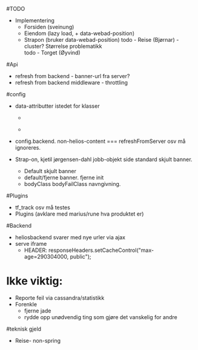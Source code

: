 #TODO
- Implementering
  - Forsiden  (sveinung)
  - Eiendom   (lazy load, + data-webad-position)
  - Strapon   (bruker data-webad-position)
  todo - Reise     (Bjørnar)
          - cluster? Størrelse problematikk          
  todo - Torget    (Øyvind)

#Api
- refresh from backend - banner-url fra server? 
- refresh from backend middleware - throttling

#config
- data-attributter istedet for klasser
  - <div data-webads="true" id="?"></div>
  - <div data-webads="lazy" data-webad-position="lazy"></div>
  
- config.backend. 
  non-helios-content === refreshFromServer osv må ignoreres.

- Strap-on, kjetil jørgensen-dahl jobb-objekt side standard skjult banner.
    - Default skjult banner
    - default/fjerne banner. fjerne init
    - bodyClass bodyFailClass navngivning.


#Plugins
- tf_track osv må testes
- Plugins (avklare med marius/rune hva produktet er)


#Backend
  - heliosbackend svarer med nye urler via ajax
  - serve iframe 
    - HEADER: responseHeaders.setCacheControl("max-age=290304000, public");
  
# Ikke viktig:
- Reporte feil via cassandra/statistikk
- Forenkle
  - fjerne jade
  - rydde opp unødvendig ting som gjøre det vanskelig for andre

#teknisk gjeld
  - Reise- non-spring